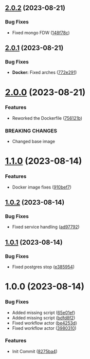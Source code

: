## [2.0.2](https://github.com/oblakstudio/timescaledb-mongo-mysql-fdw/compare/v2.0.1...v2.0.2) (2023-08-21)


### Bug Fixes

* Fixed mongo FDW ([148f78c](https://github.com/oblakstudio/timescaledb-mongo-mysql-fdw/commit/148f78c8e29f062d86703eb4341192a947c2a445))

## [2.0.1](https://github.com/oblakstudio/timescaledb-mongo-mysql-fdw/compare/v2.0.0...v2.0.1) (2023-08-21)


### Bug Fixes

* **Docker:** Fixed arches ([772e291](https://github.com/oblakstudio/timescaledb-mongo-mysql-fdw/commit/772e291871b4b945b9e9fe3533d1b26203493fbb))

# [2.0.0](https://github.com/oblakstudio/timescaledb-mongo-mysql-fdw/compare/v1.1.0...v2.0.0) (2023-08-21)


### Features

* Reworked the Dockerfile ([756121b](https://github.com/oblakstudio/timescaledb-mongo-mysql-fdw/commit/756121bc0e13adb8fef13ec9f158bbf4cf768ffd))


### BREAKING CHANGES

* Changed base image

# [1.1.0](https://github.com/oblakstudio/timescaledb-mongo-mysql-fdw/compare/v1.0.2...v1.1.0) (2023-08-14)


### Features

* Docker image fixes ([910bef7](https://github.com/oblakstudio/timescaledb-mongo-mysql-fdw/commit/910bef7c45d4b36392fdb9768c71b8bf1ac576f3))

## [1.0.2](https://github.com/oblakstudio/timescaledb-mongo-mysql-fdw/compare/v1.0.1...v1.0.2) (2023-08-14)


### Bug Fixes

* Fixed service handling ([ad97792](https://github.com/oblakstudio/timescaledb-mongo-mysql-fdw/commit/ad97792d2cfecb90374ad9717d7335221d5e88dc))

## [1.0.1](https://github.com/oblakstudio/timescaledb-mongo-mysql-fdw/compare/v1.0.0...v1.0.1) (2023-08-14)


### Bug Fixes

* Fixed postgres stop ([e385954](https://github.com/oblakstudio/timescaledb-mongo-mysql-fdw/commit/e385954f8a4e16ff67b3d313959ed21a0659e532))

# 1.0.0 (2023-08-14)


### Bug Fixes

* Added missing script ([65e01ef](https://github.com/oblakstudio/timescaledb-mongo-mysql-fdw/commit/65e01efffe1b8d613c5cbc1e99ad3f411dcc4f04))
* Added missing script ([bdfd8f2](https://github.com/oblakstudio/timescaledb-mongo-mysql-fdw/commit/bdfd8f22033dfeacc639c4badb6ed655e10e8cfc))
* Fixed workflow actor ([be4253d](https://github.com/oblakstudio/timescaledb-mongo-mysql-fdw/commit/be4253d95d6b680d1842bf3f3cd31c6befed64fa))
* Fixed workflow actor ([3980310](https://github.com/oblakstudio/timescaledb-mongo-mysql-fdw/commit/398031066efcbb20ef9797250e4c9a453e34f17a))


### Features

* Init Commit ([8275ba4](https://github.com/oblakstudio/timescaledb-mongo-mysql-fdw/commit/8275ba4e4462c869e724694200c8d46e0e43aa8b))
